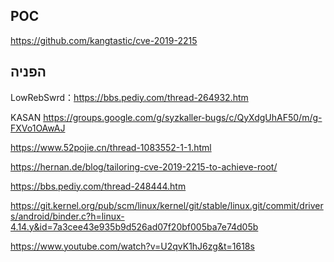 <languages    />

POC
---

<https://github.com/kangtastic/cve-2019-2215>

הפניה
-----

LowRebSwrd：https://bbs.pediy.com/thread-264932.htm

KASAN <https://groups.google.com/g/syzkaller-bugs/c/QyXdgUhAF50/m/g-FXVo1OAwAJ>

<https://www.52pojie.cn/thread-1083552-1-1.html>

<https://hernan.de/blog/tailoring-cve-2019-2215-to-achieve-root/>

<https://bbs.pediy.com/thread-248444.htm>

<https://git.kernel.org/pub/scm/linux/kernel/git/stable/linux.git/commit/drivers/android/binder.c?h=linux-4.14.y&id=7a3cee43e935b9d526ad07f20bf005ba7e74d05b>

<https://www.youtube.com/watch?v=U2qvK1hJ6zg&t=1618s>